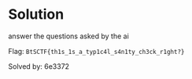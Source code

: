 # Solution
answer the questions asked by the ai

Flag: `BtSCTF{th1s_1s_a_typ1c4l_s4n1ty_ch3ck_r1ght?}`

Solved by: 6e3372